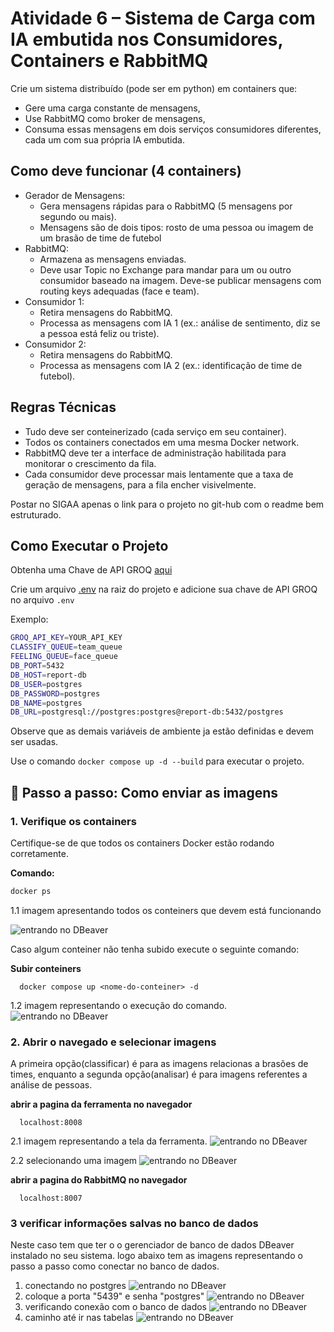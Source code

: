 # Atividade 6 – Sistema de Carga com IA embutida nos Consumidores, Containers e RabbitMQ

Crie um sistema distribuído (pode ser em python) em containers que:

- Gere uma carga constante de mensagens,
- Use RabbitMQ como broker de mensagens,
- Consuma essas mensagens em dois serviços consumidores diferentes, cada um com sua própria IA embutida.

## Como deve funcionar (4 containers)

- Gerador de Mensagens:
  - Gera mensagens rápidas para o RabbitMQ (5 mensagens por segundo ou mais).
  - Mensagens são de dois tipos: rosto de uma pessoa ou imagem de um brasão de time de futebol
- RabbitMQ:
  - Armazena as mensagens enviadas.
  - Deve usar Topic no Exchange para mandar para um ou outro consumidor baseado na imagem. Deve-se publicar mensagens com routing keys adequadas (face e team).
- Consumidor 1:
  - Retira mensagens do RabbitMQ.
  - Processa as mensagens com IA 1 (ex.: análise de sentimento, diz se a pessoa está feliz ou triste).
- Consumidor 2:
  - Retira mensagens do RabbitMQ.
  - Processa as mensagens com IA 2 (ex.: identificação de time de futebol).

## Regras Técnicas

- Tudo deve ser conteinerizado (cada serviço em seu container).
- Todos os containers conectados em uma mesma Docker network.
- RabbitMQ deve ter a interface de administração habilitada para monitorar o crescimento da fila.
- Cada consumidor deve processar mais lentamente que a taxa de geração de mensagens, para a fila encher visivelmente.

Postar no SIGAA apenas o link para o projeto no git-hub com o readme bem estruturado.

## Como Executar o Projeto

Obtenha uma Chave de API GROQ [aqui](https://console.groq.com/keys)

Crie um arquivo [.env](.env) na raiz do projeto e adicione sua chave de API GROQ no arquivo `.env`

Exemplo:

```bash
GROQ_API_KEY=YOUR_API_KEY
CLASSIFY_QUEUE=team_queue
FEELING_QUEUE=face_queue
DB_PORT=5432
DB_HOST=report-db
DB_USER=postgres
DB_PASSWORD=postgres
DB_NAME=postgres
DB_URL=postgresql://postgres:postgres@report-db:5432/postgres
```

Observe que as demais variáveis de ambiente ja estão definidas e devem ser usadas.

Use o comando `docker compose up -d --build` para executar o projeto.

## 📸 Passo a passo: Como enviar as imagens

### 1. Verifique os containers

Certifique-se de que todos os containers Docker estão rodando corretamente.

**Comando:**
```bash
docker ps
```
1.1 imagem apresentando todos os conteiners que devem está funcionando

![entrando no DBeaver](docs/docs-images/docker1.png)

Caso algum conteiner não tenha subido execute o seguinte comando:

**Subir conteiners**
``` 
  docker compose up <nome-do-conteiner> -d
```
1.2 imagem representando o execução do comando.
![entrando no DBeaver](docs/docs-images/docker2.png)

### 2. Abrir o navegado e selecionar imagens

A primeira opção(classificar) é para as imagens relacionas a brasões de times,
enquanto a segunda opção(analisar) é para imagens referentes a análise de pessoas.

**abrir a pagina da ferramenta no navegador**
```
  localhost:8008
```
2.1 imagem representando a tela da ferramenta.
![entrando no DBeaver](docs/docs-images/web1.png)

2.2 selecionando uma imagem
![entrando no DBeaver](docs/docs-images/web2.png)


**abrir a pagina do RabbitMQ no navegador**
```
  localhost:8007
```

### 3 verificar informações salvas no banco de dados
Neste caso tem que ter o o gerenciador de banco de dados DBeaver instalado no seu sistema.
logo abaixo tem as imagens representando o passo a passo como conectar no banco de dados.

1. conectando no postgres
![entrando no DBeaver](docs/docs-images/db1.png)
2. coloque a porta "5439" e senha "postgres"
![entrando no DBeaver](docs/docs-images/db2.png)
3. verificando conexão com o banco de dados
![entrando no DBeaver](docs/docs-images/db3.png)
4. caminho até ir nas tabelas
![entrando no DBeaver](docs/docs-images/db4.png)



